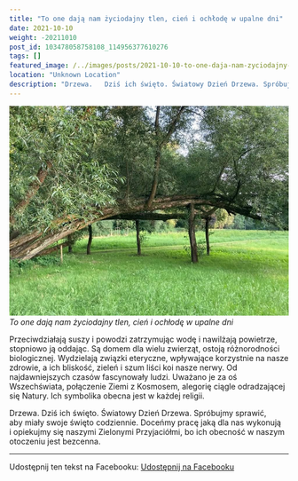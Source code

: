 ```yaml
---
title: "To one dają nam życiodajny tlen, cień i ochłodę w upalne dni"
date: 2021-10-10
weight: -20211010
post_id: 103478058758108_114956377610276
tags: []
featured_image: /../images/posts/2021-10-10-to-one-daja-nam-zyciodajny-tlen-cien-i-ochlode-w-upalne-dni.jpg
location: "Unknown Location"
description: "Drzewa.   Dziś ich święto. Światowy Dzień Drzewa. Spróbujmy sprawić, aby miały swoje święto codziennie. Doceńmy pracę jaką dla nas wykonują i opiekujm..."
---
```


![To one dają nam życiodajny tlen, cień i ochłodę w upalne dni ](/images/posts/2021-10-10-to-one-daja-nam-zyciodajny-tlen-cien-i-ochlode-w-upalne-dni.jpg)
*To one dają nam życiodajny tlen, cień i ochłodę w upalne dni*

Przeciwdziałają suszy i powodzi zatrzymując wodę i nawilżają powietrze, stopniowo ją oddając. Są domem dla wielu zwierząt, ostoją różnorodności biologicznej. Wydzielają związki eteryczne, wpływające korzystnie na nasze zdrowie, a ich bliskość, zieleń i szum liści koi nasze nerwy. Od najdawniejszych czasów fascynowały ludzi. Uważano je za oś Wszechświata, połączenie Ziemi z Kosmosem, alegorię ciągle odradzającej się Natury. Ich symbolika obecna jest w każdej religii.

Drzewa.
Dziś ich święto. Światowy Dzień Drzewa. Spróbujmy sprawić, aby miały swoje święto codziennie. Doceńmy pracę jaką dla nas wykonują i opiekujmy się naszymi Zielonymi Przyjaciółmi, bo ich obecność w naszym otoczeniu jest bezcenna.

---

Udostępnij ten tekst na Facebooku:
[Udostępnij na Facebooku](https://www.facebook.com/sharer/sharer.php?u=https://stowarzyszeniewachniewskiej.pl/posts/To-one-daja-nam-zyciodajny-tlen-cien-i-ochlode-w-upalne-dni)

<script type="application/ld+json">
{
  "@context": "https://schema.org",
  "@type": "BlogPosting",
  "headline": "To one dają nam życiodajny tlen, cień i ochłodę w upalne dni. Przeciwdziałają suszy i powodzi zatrzymując wodę i nawilżają powietrze, stopniowo ją oddając. Są domem dla wielu zwierząt, ostoją różnorodności biologicznej. Wydzielają związki eteryczne, wpływające korzystnie na nasze zdrowie, a ich bliskość, zieleń i szum liści koi nasze nerwy. Od najdawniejszych czasów fascynowały ludzi. Uważano je za oś Wszechświata, połączenie Ziemi z Kosmosem, alegorię ciągle odradzającej się Natury. Ich symbolika obecna jest w każdej religii. ",
  "datePublished": "2021-10-10",
  "dateModified": "2021-10-10",
  "author": {
    "@type": "Organization",
    "name": "Stowarzyszenie Wachniewskiej"
  },
  "publisher": {
    "@type": "Organization",
    "name": "Stowarzyszenie im. Aleksandry Wachniewskiej",
    "logo": {
      "@type": "ImageObject",
      "url": "https://stowarzyszeniewachniewskiej.pl/images/logo/logo.svg"
    }
  },
  "mainEntityOfPage": {
    "@type": "WebPage",
    "@id": "https://stowarzyszeniewachniewskiej.pl/posts/To-one-daja-nam-zyciodajny-tlen-cien-i-ochlode-w-upalne-dni"
  },
  "image": {
    "@type": "ImageObject",
    "url": "https://stowarzyszeniewachniewskiej.pl/images/posts/2021-10-10-to-one-daja-nam-zyciodajny-tlen-cien-i-ochlode-w-upalne-dni.jpg"
  },
  "articleSection": "Dziedzictwo Kulturowe i Zabytki",
  "keywords": "",
  "wordCount": 34,
  "articleBody": "Drzewa.  \nDziś ich święto. Światowy Dzień Drzewa. Spróbujmy sprawić, aby miały swoje święto codziennie. Doceńmy pracę jaką dla nas wykonują i opiekujmy się naszymi Zielonymi Przyjaciółmi, bo ich obecność w naszym otoczeniu jest bezcenna.",
  "description": "Odkryj piękno Zwierzyńca i jego zabytki."
}
</script>
<script type="application/ld+json">
{
  "@context": "https://schema.org",
  "@type": "BreadcrumbList",
  "itemListElement": [
    {
      "@type": "ListItem",
      "position": 1,
      "name": "Home",
      "item": "https://stowarzyszeniewachniewskiej.pl"
    },
    {
      "@type": "ListItem",
      "position": 2,
      "name": "posts",
      "item": "https://stowarzyszeniewachniewskiej.pl/posts"
    },
    {
      "@type": "ListItem",
      "position": 3,
      "name": "To one dają nam życiodajny tlen, cień i ochłodę w upalne dni ",
      "item": "https://stowarzyszeniewachniewskiej.pl/posts/To-one-daja-nam-zyciodajny-tlen-cien-i-ochlode-w-upalne-dni"
    }
  ]
}
</script>
